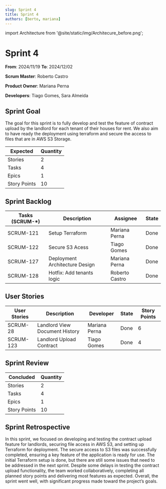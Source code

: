 ```yaml
---
slug: Sprint 4
title: Sprint 4
authors: [berto, mariana]
---
```

import Architecture from '@site/static/img/Architecure_before.png';

# Sprint 4

**From**: 2024/11/19
**To**: 2024/12/02

**Scrum Master**: Roberto Castro

**Product Owner**: Mariana Perna

**Developers**: Tiago Gomes, Sara Almeida

## Sprint Goal

The goal for this sprint is to fully develop and test the feature of contract upload by the landlord for each tenant of their houses for rent. We also aim to have ready the deployment using terraform and secure the access to files that are in AWS S3 Storage.

| Expected     | Quantity |
| ------------ | -------- |
| Stories      | 2        |
| Tasks        | 4        |
| Epics        | 1        |
| Story Points | 10       |

## Sprint Backlog

| Tasks (SCRUM-\*)  | Description                                  | Assignee          | State | 
| ---------------  | --------------------------------------------- | ---------------    | ----- | 
| SCRUM-121         | Setup Terraform               | Mariana Perna       | Done  |
| SCRUM-122         | Secure S3 Acess    | Tiago Gomes       | Done  |
| SCRUM-127         | Deployment Architecture Design        | Mariana Perna     | Done  |
| SCRUM-128 | Hotfix: Add tenants logic | Roberto Castro    | Done  |

## User Stories

| User Stories  | Description                    | Developer     | State | Story Points |
| --------------| ------------------------------ | ------------- | ----- | ------------ |
| SCRUM-28      | Landlord View Document History | Mariana Perna    | Done  | 6            |
| SCRUM-123      | Landlord Upload Contract           | Tiago Gomes           | Done  | 4            |

## Sprint Review

| Concluded    | Quantity |
| ------------ | -------- |
| Stories      | 2        |
| Tasks        | 4        |
| Epics        | 1        |
| Story Points | 10        |

## Sprint Retrospective

In this sprint, we focused on developing and testing the contract upload feature for landlords, securing file access in AWS S3, and setting up Terraform for deployment. The secure access to S3 files was successfully completed, ensuring a key feature of the application is ready for use. The initial Terraform setup is done, but there are still some issues that need to be addressed in the next sprint. Despite some delays in testing the contract upload functionality, the team worked collaboratively, completing all planned story points and delivering most features as expected. Overall, the sprint went well, with significant progress made toward the project’s goals.